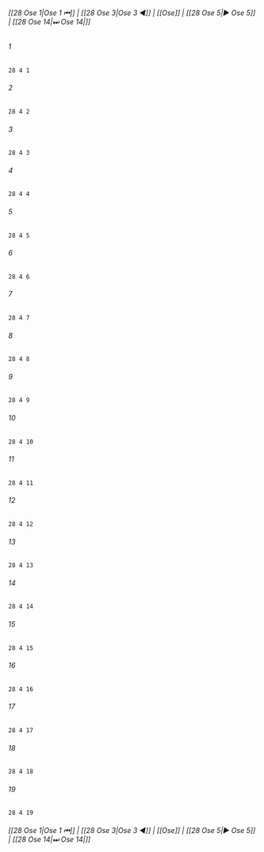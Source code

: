 
###### [[28 Ose 1|Ose 1 ⏮]] | [[28 Ose 3|Ose 3 ◀]] | [[Ose]] | [[28 Ose 5|▶ Ose 5]] | [[28 Ose 14|⏭ Ose 14|]]

###### 1
``` verse
28 4 1 
```
###### 2
``` verse
28 4 2 
```
###### 3
``` verse
28 4 3 
```
###### 4
``` verse
28 4 4 
```
###### 5
``` verse
28 4 5 
```
###### 6
``` verse
28 4 6 
```
###### 7
``` verse
28 4 7 
```
###### 8
``` verse
28 4 8 
```
###### 9
``` verse
28 4 9 
```
###### 10
``` verse
28 4 10 
```
###### 11
``` verse
28 4 11 
```
###### 12
``` verse
28 4 12 
```
###### 13
``` verse
28 4 13 
```
###### 14
``` verse
28 4 14 
```
###### 15
``` verse
28 4 15 
```
###### 16
``` verse
28 4 16 
```
###### 17
``` verse
28 4 17 
```
###### 18
``` verse
28 4 18 
```
###### 19
``` verse
28 4 19 
```

###### [[28 Ose 1|Ose 1 ⏮]] | [[28 Ose 3|Ose 3 ◀]] | [[Ose]] | [[28 Ose 5|▶ Ose 5]] | [[28 Ose 14|⏭ Ose 14|]]

